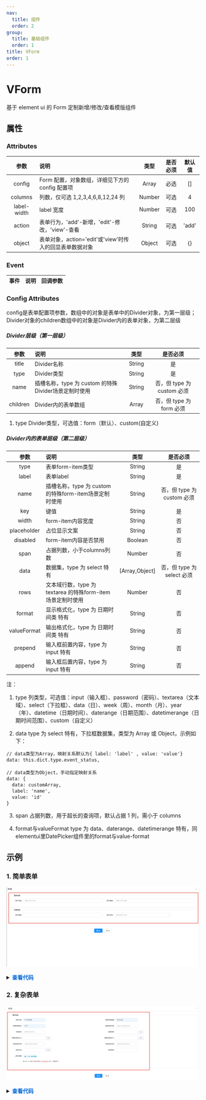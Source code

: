 ```yaml
---
nav:
  title: 组件
  order: 2
group:
  title: 基础组件
  order: 1
title: VForm
order: 1
---
```


# VForm

基于 element ui 的 Form 定制新增/修改/查看模版组件

## 属性

### Attributes

|    参数     | 说明                                          |  类型   | 是否必须 | 默认值 |
| :---------: | :-------------------------------------------- | :-----: | :------: | :----: |
|    config     | Form 配置，对象数组，详细见下方的 config 配置项 |  Array  |   必选   |   []   |
|   columns   | 列数，仅可选 1,2,3,4,6,8,12,24 列               | Number  |   可选   |   4    |
| label-width  | label 宽度                                    | Number  |   可选   |  100   |
| action | 表单行为，'add'-新增，'edit'-修改，'view'-查看              | String |   可选   |  'add'  |
| object | 表单对象，action='edit'或'view'时传入的回显表单数据对象      | Object |   可选   |  {}  |


### Event

| 事件  | 说明     |        回调参数        |
| :---: | :------- | :--------------------: |

### Config Attributes

config是表单配置项参数，数组中的对象是表单中的Divider对象，为第一层级；Divider对象的children数组中的对象是Divider内的表单对象，为第二层级

##### Divider层级（第一层级）

|    参数     | 说明                        |      类型      |          是否必须          |
| :---------: | :-------------------------- | :------------: | :------------------------: |
|    title     | Divider名称                |     String     |             是             |
|    type     | Divider类型               |     String     |             是             |
|    name     | 插槽名称，type 为 custom 的特殊Divider场景定制时使用         |     String     |            否，但 type 为 custom 必须             |
|    children     | Divider内的表单数组                |     Array     |             否，但 type 为 form 必须       |

1. type
   Divider类型，可选值：form（默认）、custom(自定义)


##### Divider内的表单层级（第二层级）

|    参数     | 说明                        |      类型      |          是否必须          |
| :---------: | :-------------------------- | :------------: | :------------------------: |
|    type     | 表单form-item类型                |     String     |             是             |
|    label     | 表单label                |     String     |             是             |
|    name     | 插槽名称，type 为 custom 的特殊form-item场景定制时使用         |     String     |            否，但 type 为 custom 必须             |
|     key     | 键值                |     String     |             是             |
|    width    | form-item内容宽度                |     String     |             否             |
| placeholder | 占位显示文案                |     String     |             否             |
|   disabled  | form-item内容是否禁用     |     Boolean     |             否             |
|    span     | 占据列数，小于columns列数        |     Number     |             否             |
|    data     | 数据集，type 为 select 特有                       | [Array,Object] | 否，但 type 为 select 必须 | 
|    rows     | 文本域行数，type 为 textarea 的特殊form-item场景定制时使用         |     Number     |            否             |
|    format     | 显示格式化，type 为 日期时间类 特有                    |     String     |             否             |
|    valueFormat     | 输出格式化，type 为 日期时间类 特有                    |     String     |             否             |
|   prepend   | 输入框前置内容，type 为 input 特有         |     String     |            否             |
|   append   | 输入框后置内容，type 为 input 特有         |     String     |            否             |

注：

1. type
   列类型，可选值：input（输入框）、password（密码）、textarea（文本域）、select（下拉框）、data（日）、week（周）、month（月）、year（年）、datetime（日期时间）、daterange（日期范围）、datetimerange（日期时间范围）、custom（自定义）

2. data
   type 为 select 特有，下拉框数据集，类型为 Array 或 Object，示例如下：

```
// data类型为Array，映射关系默认为{ label: 'label' , value: 'value'}
data: this.dict.type.event_status,

// data类型为Object，手动指定映射关系
data: {
  data: customArray,
  label: 'name',
  value: 'id'
}

```

3. span
   占据列数，用于超长的查询项，默认占据 1 列，需小于 columns
  
4. format与valueFormat
  type 为 data、daterange、datetimerange 特有，同elementui里DatePicker组件里的format与value-format

## 示例

### 1. 简单表单

![form-1](../assets/base-component/form-form-simple.png)

<details>
  <summary><b style="color: #0366d6">查看代码</b></summary>
  <pre><code> 
    
    <VForm ref="form" :config="formConfig" :action="action" :object="selectObj">
      <template #nickName="slotProps">
        <el-input v-model="slotProps.form.nickName" placeholder="请输入用户昵称" maxlength="30" style="width: 100%" />
      </template>
    </VForm>

    computed: {
      formConfig() {
        return [
          {
            title: '基本信息',
            type: 'form',
            children: [
              {
                type: 'input',
                label: '用户名称',
                key: 'userName',
                placeholder: '请输入用户名称',
                rule: [
                  { required: true, message: '用户名称不能为空', trigger: 'blur' }
                ]
              },
              {
                type: 'custom',
                name: 'nickName',
                label: '用户昵称'
              }
            ]
          },
          {
            title: '详细信息',
            type: 'form',
            children: [
              {
                type: 'password',
                label: '用户密码',
                key: 'password'
              },
              {
                type: 'select',
                label: '用户状态',
                key: 'status',
                placeholder: '请选择用户状态',
                data: this.dict.type.sys_normal_disable,
                width: '70%'
              }
            ]
          }
        ]
      }
    }
  </code></pre>
</details>

### 2. 复杂表单

![form-2](../assets/base-component/form-form-normal.png)
<details>
  <summary><b style="color: #0366d6">查看代码</b></summary>
  <pre><code> 
    
    <VForm ref="form" :config="formConfig" :label-width="120" :action="action" :object="object">
        <template #liveFile="slotProps">
          <FileUpload
            v-model="slotProps.form.liveFile"
            :limit="1"
            :is-show-tip="true"
            :disabled="action === 'view'"
            :file-type="['png','jpg','jpeg']"
            :file-size="30"
            :label="'选择文件'"
          />
        </template>
      </VForm>

    computed: {
      formConfig() {
        return [
          {
            title: '基本信息',
            type: 'form',
            children: [
              {
                type: 'input',
                label: '项目名称',
                key: 'projectName',
                disabled: true,
                width: '100%'
              },
              {
                type: 'input',
                label: '检测对象层级',
                key: 'level',
                disabled: true
              },
              {
                type: 'input',
                label: '检测对象编号',
                key: 'code',
                disabled: true
              },
              {
                type: 'input',
                label: '检测对象名称',
                key: 'name',
                placeholder: '请输入检测对象名称',
                rule: [
                  {
                    required: true,
                    message: '请输入检测对象名称',
                    trigger: 'blur'
                  },
                  {
                    min: 0,
                    max: 10,
                    message: '长度需小于10个字符',
                    trigger: 'blur'
                  }
                ]
              },
              {
                type: 'select',
                label: '结构形式',
                key: 'structureForm',
                placeholder: '请选择结构形式',
                data: this.dict.type.structure_form
              },
              {
                type: 'input',
                label: '建筑面积',
                key: 'buildArea',
                append: '㎡',
                rule: [
                  {
                    pattern: /^[1-9]\d{0,6}(\.\d{1,3})?$|^0(\.\d{1,3})?$/,
                    message: '输入值需是正数，保留三位小数，且最大为1000000',
                    max: 1000000
                  }
                ]
              },
              {
                type: 'input',
                label: '建筑层数(地上)',
                key: 'buildLayerNoLand',
                append: '层',
                rule: [
                  {
                    required: true,
                    message: '请输入建筑层数(地上)',
                    trigger: 'blur'
                  },
                  {
                    pattern: /^[1-9]\d*$/,
                    message: '建筑层数(地上)需为正整数',
                    trigger: 'blur'
                  }
                ]
              },
              {
                type: 'input',
                label: '建筑层数(地下)',
                key: 'buildLayerNoUnderground',
                append: '层',
                rule: [
                  {
                    pattern: /^[1-9]\d*$/,
                    message: '建筑层数(地下)需为正整数',
                    trigger: 'blur'
                  }
                ]
              },
              {
                type: 'select',
                label: '抗震设防类别',
                key: 'antiSeismicType',
                placeholder: '请选择抗震设防类别',
                data: this.dict.type.anti_seismic_type
              },
              {
                type: 'select',
                label: '抗震设防烈度',
                key: 'antiSeismicIntensite',
                placeholder: '请选择抗震设防烈度',
                data: this.dict.type.anti_seismic_intensite
              },
              {
                type: 'input',
                label: '建造年份',
                key: 'buildYear',
                append: '年',
                rule: [
                  {
                    validator(rule, value, callback) {
                      if (value) {
                        if (
                          !/^([0-9]{3}[1-9]|[0-9]{2}[1-9][0-9]|[0-9][1-9][0-9]{2}|[1-9][0-9]{3})$/.test(
                            value
                          )
                        ) {
                          return callback(new Error('请输入4位年份'))
                        }
                        const year = moment().format('YYYY')
                        if (_.gt(value, year)) {
                          return callback(
                            new Error('输入的4位年份必须小于或等于今年')
                          )
                        }
                      }
                      callback()
                    },
                    trigger: 'blur'
                  }
                ]
              },
              {
                type: 'input',
                label: '使用用途',
                key: 'useTo'
              },
              {
                type: 'custom',
                name: 'liveFile',
                label: '二维实景图',
                key: 'liveFile'
              }
            ]
          }
        ]
      }
    }
  </code></pre>
</details>